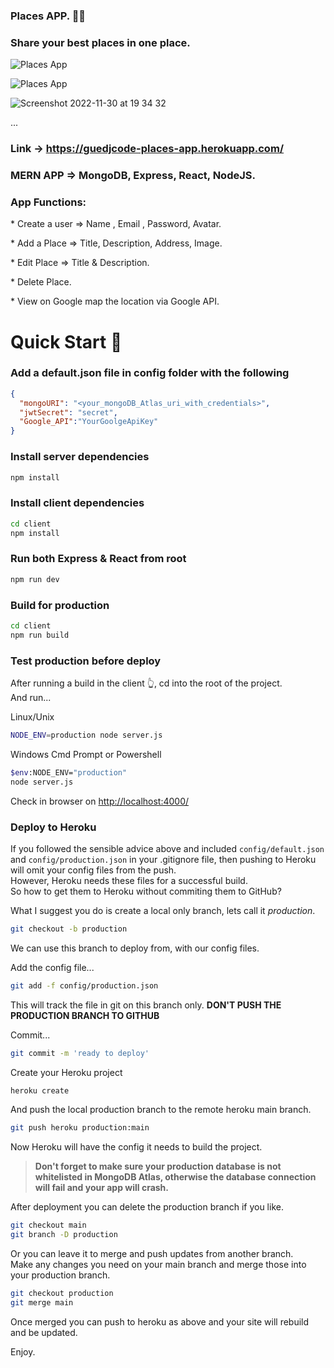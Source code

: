 ### Places APP. 🧑‍💻

### Share your best places in one place.


![Places App](https://user-images.githubusercontent.com/74671966/204864826-904b6790-1cb8-45b6-8511-e59392068cc3.png)


![Places App](https://user-images.githubusercontent.com/74671966/204864893-87d4bbf1-3d60-40a8-b300-e32d982cbc9a.png)

![Screenshot 2022-11-30 at 19 34 32](https://user-images.githubusercontent.com/74671966/204868586-43d909ff-356c-4f40-b6e0-e4efd231939f.png)

...

### Link -> https://guedjcode-places-app.herokuapp.com/

### MERN APP => MongoDB, Express, React, NodeJS.

### App Functions:

\* Create a user => Name , Email , Password, Avatar.

\* Add a Place => Title, Description, Address, Image.

\* Edit Place => Title & Description.

\* Delete Place.

\* View on Google map the location via Google API.


# Quick Start 🚀

### Add a default.json file in config folder with the following

```json
{
  "mongoURI": "<your_mongoDB_Atlas_uri_with_credentials>",
  "jwtSecret": "secret",
  "Google_API":"YourGoolgeApiKey"
}
```

### Install server dependencies

```bash
npm install
```

### Install client dependencies

```bash
cd client
npm install
```

### Run both Express & React from root

```bash
npm run dev
```

### Build for production

```bash
cd client
npm run build
```

### Test production before deploy

After running a build in the client 👆, cd into the root of the project.  
And run...

Linux/Unix

```bash
NODE_ENV=production node server.js
```

Windows Cmd Prompt or Powershell

```bash
$env:NODE_ENV="production"
node server.js
```

Check in browser on [http://localhost:4000/](http://localhost:4000/)

### Deploy to Heroku

If you followed the sensible advice above and included `config/default.json` and `config/production.json` in your .gitignore file, then pushing to Heroku will omit your config files from the push.  
However, Heroku needs these files for a successful build.  
So how to get them to Heroku without commiting them to GitHub?

What I suggest you do is create a local only branch, lets call it _production_.

```bash
git checkout -b production
```

We can use this branch to deploy from, with our config files.

Add the config file...

```bash
git add -f config/production.json
```

This will track the file in git on this branch only. **DON'T PUSH THE PRODUCTION BRANCH TO GITHUB**

Commit...

```bash
git commit -m 'ready to deploy'
```

Create your Heroku project

```bash
heroku create
```

And push the local production branch to the remote heroku main branch.

```bash
git push heroku production:main
```

Now Heroku will have the config it needs to build the project.

> **Don't forget to make sure your production database is not whitelisted in MongoDB Atlas, otherwise the database connection will fail and your app will crash.**

After deployment you can delete the production branch if you like.

```bash
git checkout main
git branch -D production
```

Or you can leave it to merge and push updates from another branch.  
Make any changes you need on your main branch and merge those into your production branch.

```bash
git checkout production
git merge main
```

Once merged you can push to heroku as above and your site will rebuild and be updated.

Enjoy.
